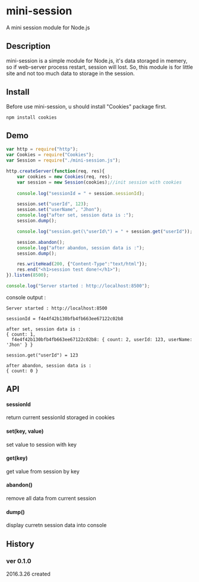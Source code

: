 # mini-session
A mini session module for Node.js

## Description
mini-session is a simple module for Node.js, it's data storaged in memery, so if web-server process restart, session will lost. So, this module is for little site and not too much data to storage in the session.

## Install
Before use mini-session, u should install "Cookies" package first.

    npm install cookies

## Demo
````javascript
var http = require("http");
var Cookies = require("Cookies");
var Session = require("./mini-session.js");

http.createServer(function(req, res){
	var cookies = new Cookies(req, res);
	var session = new Session(cookies);//init session with cookies
	
	console.log("sessionId = " + session.sessionId);

	session.set("userId", 123);
	session.set("userName", "Jhon");
	console.log("after set, session data is :");
	session.dump();

	console.log("session.get(\"userId\") = " + session.get("userId"));

	session.abandon();
	console.log("after abandon, session data is :");
	session.dump();

	res.writeHead(200, {"Content-Type":"text/html"});
	res.end("<h1>session test done!</h1>");
}).listen(8500);

console.log("Server started : http://localhost:8500");
````

console output :

    Server started : http://localhost:8500
    
    sessionId = f4e4f42b130bfb4fb663ee67122c02b8
    
    after set, session data is :
    { count: 1,
      f4e4f42b130bfb4fb663ee67122c02b8: { count: 2, userId: 123, userName: 'Jhon' } }
    
    session.get("userId") = 123
    
    after abandon, session data is :
    { count: 0 }

## API
#### sessionId
return current sessionId storaged in cookies
#### set(key, value)
set value to session with key
#### get(key)
get value from session by key
#### abandon()
remove all data from current session
#### dump()
display curretn session data into console

## History
### ver 0.1.0
2016.3.26
created
